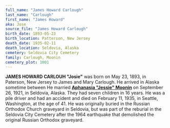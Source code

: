 ```yaml
---
full_name: "James Howard Carlough"
last_name: "Carlough"
first_name: "James Howard"
aka: Jose
source_file: "James Howard Carlough"
birth_date: 1893-05-23
birth_location: Patterson, New Jersey
death_date: 1935-02-11
death_location: Seldovia, Alaska
cemetery: Seldovia City Cemetery
family: Carlough, Moonin
cemetery_plot: 1001
---
```


**JAMES HOWARD CARLOUH "Josie"** was born on May 23, 1893, in Paterson,
New Jersey to James and Mary Carlough. He arrived in Alaska sometime
between He married [**Aphanasia "Jessie" Moonin**](../_families/Moonin_Family.md) on September 26,
1921, in Seldovia, Alaska. They had seven children in 16 years. He was a
pile driver and had an accident and died on February 11, 1935, in
Seattle, Washington, at the age of 41. He was originally buried in the
Russian Orthodox Church graveyard in Seldovia, but was part of the
reburial in the Seldovia City Cemetery after the 1964 earthquake that
demolished the original Russian Orthodox graveyard.

